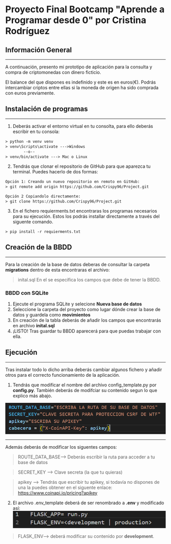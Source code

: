 # Proyecto Final Bootcamp "Aprende a Programar desde 0" por Cristina Rodríguez
## Información General
***
A continuación, presento mi prototipo de aplicación para la consulta y compra de criptomonedas con dinero ficticio.

El balance del que dispones es indefinido y este es en euros(€). Podrás intercambiar criptos entre ellas si la moneda de origen ha sido comprada con euros previamente. 

## Instalación de programas
***
1. Deberás activar el entorno virtual en tu consolta, para ello deberás escribir en tu consola:
```
> python -m venv venv
> venv\Scripts\activate --->Windows
        --o--
> venv/bin/activate ---> Mac o Linux
```
2. Tendrás que clonar el repositorio de GitHub para que aparezca tu terminal. Puedes hacerlo de dos formas:
```
Opción 1: Creando un nuevo repositorio en remoto en GitHub:
> git remote add origin https://github.com/Crispy96/Project.git
```
```
Opción 2 Copiandolo directamente:
> git clone https://github.com/Crispy96/Project.git
```
3. En el fichero requierments.txt encontraras los programas necesarios para su ejecución. Estos los podrás installar directamente a través del siguente comando.
```
> pip install -r requierments.txt
```
## Creación de la BBDD
***
Para la creación de la base de datos deberas de consultar la carpeta **migrations** dentro de esta encontraras el archivo:
>inital.sql
En el se especifica los campos que debe de tener la BBDD.
### BBDD con SQLite
1. Ejecute el programa SQLite y selecione **Nueva base de datos**
2. Seleccione la carpeta del proyecto como lugar dónde crear la base de datos y guardela como **movimientos**
3. En creación de la tabla deberás de añadir los campos que encontrarás en archivo **inital.sql**
4. ¡LISTO! Tras guardar tu BBDD aparecerá para que puedas trabajar con ella.


## Ejecución
*** 
Tras instalar todo lo dicho arriba deberás cambiar algunos fichero y añadir otros para el correcto funcionamiento de la aplicación.
1. Tendrás que modificar el nombre del archivo config_template.py por **config.py**. También deberás de modifciar su contenido segun lo que explico más abajo.

![Image text](project/static/image/config.PNG)
***
Además deberás de modificar los siguentes campos:

>ROUTE_DATA_BASE--> Deberás escribir la ruta para acceder a tu base de datos

>SECRET_KEY --> Clave secreta (la que tu quieras)

>apikey --> Tendrás que escribir tu apikey, si todavía no dispones de una la puedes obtener en el siguente enlace: https://www.coinapi.io/pricing?apikey
2. El archivo .env_template deberá de ser renombrado a **.env** y modificado así:
![Image text](project/static/image/.env.PNG)
>FLASK_ENV--> deberá modificar su contenido por **development**.

